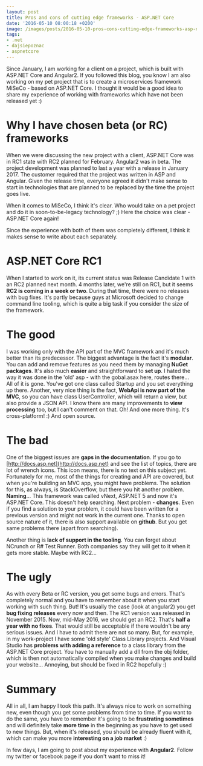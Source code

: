```yaml
---
layout: post
title: Pros and cons of cutting edge frameworks - ASP.NET Core
date: '2016-05-10 08:00:18 +0200'
image: /images/posts/2016-05-10-pros-cons-cutting-edge-frameworks-asp-net-core/featured.jpg
tags:
- .net
- dajsiepoznac
- aspnetcore
---
```

Since January, I am working for a client on a project, which is built with ASP.NET Core and Angular2. If you followed this blog, you know I am also working on my pet project that is to create a microservices framework MiSeCo - based on ASP.NET Core. I thought it would be a good idea to share my experience of working with frameworks which have not been released yet :)

# Why I have chosen beta (or RC) frameworks
When we were discussing the new project with a&nbsp;client, ASP.NET Core was in RC1 state with RC2 planned for February. Angular2 was in beta. The project development was planned to last a year with a release in January 2017. The customer required that the project was written in ASP and Angular. Given the release time, everyone agreed it didn't make sense to start in technologies that are planned to be replaced by the time the project goes live.

When it comes to MiSeCo, I think it's clear. Who would take on a pet project and do it in soon-to-be-legacy technology? ;) Here the choice was clear - ASP.NET Core again!

Since the experience with both of them was completely different, I think it makes sense to write about each separately.

# ASP.NET Core RC1
When I started to work on it, its current status was Release Candidate 1 with an RC2 planned next month. 4 months later, we're still on RC1, but it seems **RC2 is coming in a week or two**. During that time, there were no releases with bug fixes. It's partly because guys at Microsoft decided to change command line tooling, which is quite a big task if you consider the size of the framework.

# The good
I was working only with the API part of the MVC framework and it's much better than its predecessor. The biggest advantage is the fact it's **modular**. You can add and remove features as you need them by managing **NuGet packages**. It's also much **easier** and straightforward to **set up**. I hated the way it was done in the 'old' asp - with the gobal.asax here, routes there... All of it is gone. You've got one class called Startup and you set everything up there. Another, very nice thing is the fact, **WebApi is now part of the MVC**, so you can have class UserController, which will return a view, but also provide a JSON API. I know there are many improvements to **view processing** too, but I can't comment on that. Oh! And one more thing. It's cross-platform! :) And open source.

# The bad
One of the biggest issues are **gaps in the documentation**. If you go to [http://docs.asp.net](http://docs.asp.net) and see the list of topics, there are lot of wrench icons. This icon means, there is no text on this subject yet. Fortunately for me, most of the things for creating and API are covered, but when you're building an MVC app, you might have problems. The solution for this, as always, is StackOverflow, but there you hit another problem. **Naming**... This framework was called vNext, ASP.NET 5 and now it's ASP.NET Core. This doesn't help searching. Next problem - **changes**. Even if you find a solution to your problem, it could have been written for a previous version and might not work in the current one. Thanks to open source nature of it, there is also support available on **github**. But you get same problems there (apart from searching).

Another thing is **lack of support in the tooling**. You can forget about NCrunch or R# Test Runner. Both companies say they will get to it when it gets more stable. Maybe with RC2...

# The ugly
As with every Beta or RC version, you get some bugs and errors. That's completely normal and you have to remember about it when you start working with such thing. But! It's usually the case (look at angular2) you get **bug fixing releases** every now and then. The RC1 version was released in November 2015. Now, mid-May 2016, we should get an RC2. That's **half a year with no fixes**. That would still be acceptable if there wouldn't be any serious issues. And I have to admit there are not so many. But, for example, in my work-project I have some 'old style' Class Library projects. And Visual Studio has **problems with adding a reference** to a class library from the ASP.NET Core project. You have to manually add a dll from the obj folder, which is then not automatically compiled when you make changes and build your website... Annoying, but should be fixed in RC2 hopefully :)

# Summary
All in all, I am happy I took this path. It's always nice to work on something new, even though you get some problems from time to time. If you want to do the same, you have to remember it's going to be **frustrating sometimes** and will definitely take **more time** in the beginning as you have to get used to new things. But, when it's released, you should be already fluent with it, which can make you more **interesting on a job market** :)

In few days, I am going to post about my experience with **Angular2**. Follow my twitter or facebook page if you don't want to miss it!